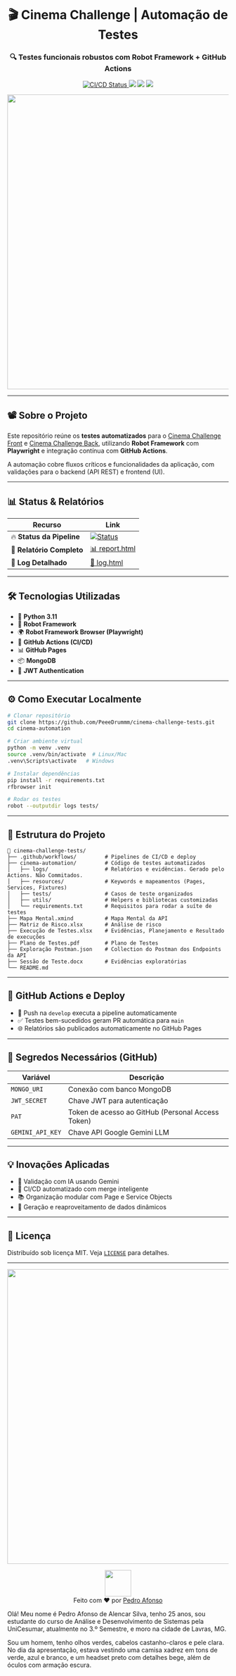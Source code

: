 <p align="center">
  <h1 align="center">🎬 Cinema Challenge | Automação de Testes</h1>
  <h3 align="center">🔍 Testes funcionais robustos com Robot Framework + GitHub Actions</h3>
</p>

<p align="center">
  <a href="https://github.com/PeeeDrummm/cinema-challenge-tests/actions/workflows/ci-cd-pipeline.yml">
    <img src="https://img.shields.io/github/actions/workflow/status/PeeeDrummm/cinema-challenge-tests/ci-cd-pipeline.yml?branch=develop&style=for-the-badge&logo=github-actions&logoColor=white&label=CI/CD%20Pipeline" alt="CI/CD Status" />
  </a>
  <img src="https://img.shields.io/badge/Robot%20Framework-333333?style=for-the-badge&logo=robotframework&logoColor=white" />
  <img src="https://img.shields.io/badge/Playwright-45ba4b?style=for-the-badge&logo=playwright&logoColor=white" />
  <img src="https://img.shields.io/badge/python-3.11-3776AB?style=for-the-badge&logo=python&logoColor=white" />
</p>
<p align="center">
  <img src="https://media1.tenor.com/m/9gyW2QldGvkAAAAd/me-atrapaste-es-cine.gif" width="670" />
</p>

---

## 📽️ Sobre o Projeto

Este repositório reúne os **testes automatizados** para o [Cinema Challenge Front](https://github.com/juniorschmitz/cinema-challenge-front) e [Cinema Challenge Back](https://github.com/juniorschmitz/cinema-challenge-back), utilizando **Robot Framework** com **Playwright** e integração contínua com **GitHub Actions**.

A automação cobre fluxos críticos e funcionalidades da aplicação, com validações para o backend (API REST) e frontend (UI).

---

## 📊 Status & Relatórios

| Recurso | Link |
|---------|------|
| 🔥 **Status da Pipeline** | [![Status](https://img.shields.io/github/actions/workflow/status/PeeeDrummm/cinema-challenge-tests/ci-cd-pipeline.yml?branch=develop&logo=github)](https://github.com/PeeeDrummm/cinema-challenge-tests/actions/workflows/ci-cd-pipeline.yml) |
| 📑 **Relatório Completo** | [📊 report.html](https://peeedrummm.github.io/cinema-challenge-tests/report.html) |
| 📝 **Log Detalhado** | [📄 log.html](https://peeedrummm.github.io/cinema-challenge-tests/log.html) |

---

## 🛠️ Tecnologias Utilizadas

  - 🐍 **Python 3.11**
  - 🤖 **Robot Framework**
  - 🌍 **Robot Framework Browser (Playwright)**
  - 🚀 **GitHub Actions (CI/CD)**
  - 📊 **GitHub Pages**
  - 📦 **MongoDB**
  - 🔑 **JWT Authentication**

---

## ⚙️ Como Executar Localmente

```bash
# Clonar repositório
git clone https://github.com/PeeeDrummm/cinema-challenge-tests.git
cd cinema-automation

# Criar ambiente virtual
python -m venv .venv
source .venv/bin/activate  # Linux/Mac
.venv\Scripts\activate   # Windows

# Instalar dependências
pip install -r requirements.txt
rfbrowser init

# Rodar os testes
robot --outputdir logs tests/
```

---

## 🧱 Estrutura do Projeto

```
📁 cinema-challenge-tests/
├── .github/workflows/         # Pipelines de CI/CD e deploy
├── cinema-automation/         # Código de testes automatizados
│   ├── logs/                  # Relatórios e evidências. Gerado pelo Actions. Não Commitados.
│   ├── resources/             # Keywords e mapeamentos (Pages, Services, Fixtures)
│   ├── tests/                 # Casos de teste organizados
│   ├── utils/                 # Helpers e bibliotecas customizadas
│   └── requirements.txt       # Requisitos para rodar a suíte de testes
├── Mapa Mental.xmind          # Mapa Mental da API
├── Matriz de Risco.xlsx       # Análise de risco
├── Execução de Testes.xlsx    # Evidências, Planejamento e Resultado de execuções
├── Plano de Testes.pdf        # Plano de Testes
├── Exploração Postman.json    # Collection do Postman dos Endpoints da API
├── Sessão de Teste.docx       # Evidências exploratórias
└── README.md
```

---

## 🚀 GitHub Actions e Deploy

- 🚀 Push na `develop` executa a pipeline automaticamente
- ✅ Testes bem-sucedidos geram PR automática para `main`
- 🌐 Relatórios são publicados automaticamente no GitHub Pages

---

## 🔐 Segredos Necessários (GitHub)

| Variável | Descrição |
|----------|-----------|
| `MONGO_URI` | Conexão com banco MongoDB |
| `JWT_SECRET` | Chave JWT para autenticação |
| `PAT` | Token de acesso ao GitHub (Personal Access Token) |
| `GEMINI_API_KEY` | Chave API Google Gemini LLM |

---

## 💡 Inovações Aplicadas

- 💬 Validação com IA usando Gemini
- 🔄 CI/CD automatizado com merge inteligente
- 📚 Organização modular com Page e Service Objects
- 🤖 Geração e reaproveitamento de dados dinâmicos

---

## 📄 Licença

Distribuído sob licença MIT. Veja [`LICENSE`](https://github.com/PeeeDrummm/cinema-challenge-tests/blob/main/LICENSE "`LICENSE`") para detalhes.

---

<p align="center">
  <img src="https://media4.giphy.com/media/v1.Y2lkPTc5MGI3NjExeDE5b2xhOHo4Znc1d3BtOW54dm0xajYxamdqZmVlb3l5bGp1aG1nNiZlcD12MV9pbnRlcm5hbF9naWZfYnlfaWQmY3Q9Zw/gG6OcTSRWaSis/giphy.gif" width="670" />
</p>

<p align="center">
  <img src="https://media.giphy.com/media/ZVik7pBtu9dNS/giphy.gif" width="60"/><br>
  Feito com ❤️ por <a href="https://github.com/PeeeDrummm">Pedro Afonso</a>
</p>

Olá! Meu nome é Pedro Afonso de Alencar Silva, tenho 25 anos, sou estudante do curso de Análise e Desenvolvimento de Sistemas pela UniCesumar, atualmente no 3.º Semestre, e moro na cidade de Lavras, MG.

Sou um homem, tenho olhos verdes, cabelos castanho-claros e pele clara.
No dia da apresentação, estava vestindo uma camisa xadrez em tons de verde, azul e branco, e um headset preto com detalhes bege, além de óculos com armação escura.
